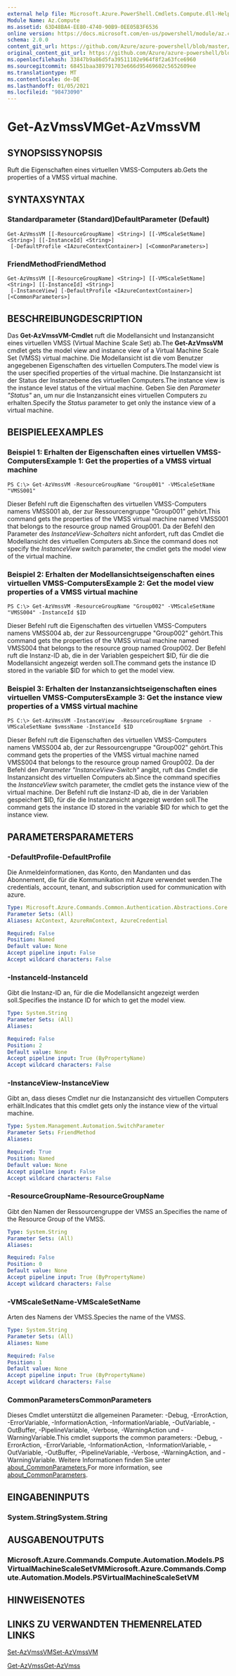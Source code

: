 ```yaml
---
external help file: Microsoft.Azure.PowerShell.Cmdlets.Compute.dll-Help.xml
Module Name: Az.Compute
ms.assetid: 63D48BA4-EE80-4740-90B9-0EE05B3F6536
online version: https://docs.microsoft.com/en-us/powershell/module/az.compute/get-azvmssvm
schema: 2.0.0
content_git_url: https://github.com/Azure/azure-powershell/blob/master/src/Compute/Compute/help/Get-AzVmssVM.md
original_content_git_url: https://github.com/Azure/azure-powershell/blob/master/src/Compute/Compute/help/Get-AzVmssVM.md
ms.openlocfilehash: 33847b9a86d5fa39511102e964f8f2a63fce6960
ms.sourcegitcommit: 68451baa389791703e666d95469602c5652609ee
ms.translationtype: MT
ms.contentlocale: de-DE
ms.lasthandoff: 01/05/2021
ms.locfileid: "98473090"
---
```

# <span data-ttu-id="c8459-101">Get-AzVmssVM</span><span class="sxs-lookup"><span data-stu-id="c8459-101">Get-AzVmssVM</span></span>

## <span data-ttu-id="c8459-102">SYNOPSIS</span><span class="sxs-lookup"><span data-stu-id="c8459-102">SYNOPSIS</span></span>
<span data-ttu-id="c8459-103">Ruft die Eigenschaften eines virtuellen VMSS-Computers ab.</span><span class="sxs-lookup"><span data-stu-id="c8459-103">Gets the properties of a VMSS virtual machine.</span></span>

## <span data-ttu-id="c8459-104">SYNTAX</span><span class="sxs-lookup"><span data-stu-id="c8459-104">SYNTAX</span></span>

### <span data-ttu-id="c8459-105">Standardparameter (Standard)</span><span class="sxs-lookup"><span data-stu-id="c8459-105">DefaultParameter (Default)</span></span>
```
Get-AzVmssVM [[-ResourceGroupName] <String>] [[-VMScaleSetName] <String>] [[-InstanceId] <String>]
 [-DefaultProfile <IAzureContextContainer>] [<CommonParameters>]
```

### <span data-ttu-id="c8459-106">FriendMethod</span><span class="sxs-lookup"><span data-stu-id="c8459-106">FriendMethod</span></span>
```
Get-AzVmssVM [[-ResourceGroupName] <String>] [[-VMScaleSetName] <String>] [[-InstanceId] <String>]
 [-InstanceView] [-DefaultProfile <IAzureContextContainer>] [<CommonParameters>]
```

## <span data-ttu-id="c8459-107">BESCHREIBUNG</span><span class="sxs-lookup"><span data-stu-id="c8459-107">DESCRIPTION</span></span>
<span data-ttu-id="c8459-108">Das **Get-AzVmssVM-Cmdlet** ruft die Modellansicht und Instanzansicht eines virtuellen VMSS (Virtual Machine Scale Set) ab.</span><span class="sxs-lookup"><span data-stu-id="c8459-108">The **Get-AzVmssVM** cmdlet gets the model view and instance view of a Virtual Machine Scale Set (VMSS) virtual machine.</span></span>
<span data-ttu-id="c8459-109">Die Modellansicht ist die vom Benutzer angegebenen Eigenschaften des virtuellen Computers.</span><span class="sxs-lookup"><span data-stu-id="c8459-109">The model view is the user specified properties of the virtual machine.</span></span>
<span data-ttu-id="c8459-110">Die Instanzansicht ist der Status der Instanzebene des virtuellen Computers.</span><span class="sxs-lookup"><span data-stu-id="c8459-110">The instance view is the instance level status of the virtual machine.</span></span>
<span data-ttu-id="c8459-111">Geben Sie den *Parameter "Status"* an, um nur die Instanzansicht eines virtuellen Computers zu erhalten.</span><span class="sxs-lookup"><span data-stu-id="c8459-111">Specify the *Status* parameter to get only the instance view of a virtual machine.</span></span>

## <span data-ttu-id="c8459-112">BEISPIELE</span><span class="sxs-lookup"><span data-stu-id="c8459-112">EXAMPLES</span></span>

### <span data-ttu-id="c8459-113">Beispiel 1: Erhalten der Eigenschaften eines virtuellen VMSS-Computers</span><span class="sxs-lookup"><span data-stu-id="c8459-113">Example 1: Get the properties of a VMSS virtual machine</span></span>
```
PS C:\> Get-AzVmssVM -ResourceGroupName "Group001" -VMScaleSetName "VMSS001"
```

<span data-ttu-id="c8459-114">Dieser Befehl ruft die Eigenschaften des virtuellen VMSS-Computers namens VMSS001 ab, der zur Ressourcengruppe "Group001" gehört.</span><span class="sxs-lookup"><span data-stu-id="c8459-114">This command gets the properties of the VMSS virtual machine named VMSS001 that belongs to the resource group named Group001.</span></span>
<span data-ttu-id="c8459-115">Da der Befehl den Parameter des *InstanceView-Schalters* nicht anfordert, ruft das Cmdlet die Modellansicht des virtuellen Computers ab.</span><span class="sxs-lookup"><span data-stu-id="c8459-115">Since the command does not specify the *InstanceView* switch parameter, the cmdlet gets the model view of the virtual machine.</span></span>

### <span data-ttu-id="c8459-116">Beispiel 2: Erhalten der Modellansichtseigenschaften eines virtuellen VMSS-Computers</span><span class="sxs-lookup"><span data-stu-id="c8459-116">Example 2: Get the model view properties of a VMSS virtual machine</span></span>
```
PS C:\> Get-AzVmssVM -ResourceGroupName "Group002" -VMScaleSetName "VMSS004" -InstanceId $ID
```

<span data-ttu-id="c8459-117">Dieser Befehl ruft die Eigenschaften des virtuellen VMSS-Computers namens VMSS004 ab, der zur Ressourcengruppe "Group002" gehört.</span><span class="sxs-lookup"><span data-stu-id="c8459-117">This command gets the properties of the VMSS virtual machine named VMSS004 that belongs to the resource group named Group002.</span></span>
<span data-ttu-id="c8459-118">Der Befehl ruft die Instanz-ID ab, die in der Variablen gespeichert $ID, für die die Modellansicht angezeigt werden soll.</span><span class="sxs-lookup"><span data-stu-id="c8459-118">The command gets the instance ID stored in the variable $ID for which to get the model view.</span></span>

### <span data-ttu-id="c8459-119">Beispiel 3: Erhalten der Instanzansichtseigenschaften eines virtuellen VMSS-Computers</span><span class="sxs-lookup"><span data-stu-id="c8459-119">Example 3: Get the instance view properties of a VMSS virtual machine</span></span>
```
PS C:\> Get-AzVmssVM -InstanceView  -ResourceGroupName $rgname  -VMScaleSetName $vmssName -InstanceId $ID
```

<span data-ttu-id="c8459-120">Dieser Befehl ruft die Eigenschaften des virtuellen VMSS-Computers namens VMSS004 ab, der zur Ressourcengruppe "Group002" gehört.</span><span class="sxs-lookup"><span data-stu-id="c8459-120">This command gets the properties of the VMSS virtual machine named VMSS004 that belongs to the resource group named Group002.</span></span>
<span data-ttu-id="c8459-121">Da der Befehl den *Parameter "InstanceView-Switch"* angibt, ruft das Cmdlet die Instanzansicht des virtuellen Computers ab.</span><span class="sxs-lookup"><span data-stu-id="c8459-121">Since the command specifies the *InstanceView* switch parameter, the cmdlet gets the instance view of the virtual machine.</span></span>
<span data-ttu-id="c8459-122">Der Befehl ruft die Instanz-ID ab, die in der Variablen gespeichert $ID, für die die Instanzansicht angezeigt werden soll.</span><span class="sxs-lookup"><span data-stu-id="c8459-122">The command gets the instance ID stored in the variable $ID for which to get the instance view.</span></span>

## <span data-ttu-id="c8459-123">PARAMETERS</span><span class="sxs-lookup"><span data-stu-id="c8459-123">PARAMETERS</span></span>

### <span data-ttu-id="c8459-124">-DefaultProfile</span><span class="sxs-lookup"><span data-stu-id="c8459-124">-DefaultProfile</span></span>
<span data-ttu-id="c8459-125">Die Anmeldeinformationen, das Konto, den Mandanten und das Abonnement, die für die Kommunikation mit Azure verwendet werden.</span><span class="sxs-lookup"><span data-stu-id="c8459-125">The credentials, account, tenant, and subscription used for communication with azure.</span></span>

```yaml
Type: Microsoft.Azure.Commands.Common.Authentication.Abstractions.Core.IAzureContextContainer
Parameter Sets: (All)
Aliases: AzContext, AzureRmContext, AzureCredential

Required: False
Position: Named
Default value: None
Accept pipeline input: False
Accept wildcard characters: False
```

### <span data-ttu-id="c8459-126">-InstanceId</span><span class="sxs-lookup"><span data-stu-id="c8459-126">-InstanceId</span></span>
<span data-ttu-id="c8459-127">Gibt die Instanz-ID an, für die die Modellansicht angezeigt werden soll.</span><span class="sxs-lookup"><span data-stu-id="c8459-127">Specifies the instance ID for which to get the model view.</span></span>

```yaml
Type: System.String
Parameter Sets: (All)
Aliases:

Required: False
Position: 2
Default value: None
Accept pipeline input: True (ByPropertyName)
Accept wildcard characters: False
```

### <span data-ttu-id="c8459-128">-InstanceView</span><span class="sxs-lookup"><span data-stu-id="c8459-128">-InstanceView</span></span>
<span data-ttu-id="c8459-129">Gibt an, dass dieses Cmdlet nur die Instanzansicht des virtuellen Computers erhält.</span><span class="sxs-lookup"><span data-stu-id="c8459-129">Indicates that this cmdlet gets only the instance view of the virtual machine.</span></span>

```yaml
Type: System.Management.Automation.SwitchParameter
Parameter Sets: FriendMethod
Aliases:

Required: True
Position: Named
Default value: None
Accept pipeline input: False
Accept wildcard characters: False
```

### <span data-ttu-id="c8459-130">-ResourceGroupName</span><span class="sxs-lookup"><span data-stu-id="c8459-130">-ResourceGroupName</span></span>
<span data-ttu-id="c8459-131">Gibt den Namen der Ressourcengruppe der VMSS an.</span><span class="sxs-lookup"><span data-stu-id="c8459-131">Specifies the name of the Resource Group of the VMSS.</span></span>

```yaml
Type: System.String
Parameter Sets: (All)
Aliases:

Required: False
Position: 0
Default value: None
Accept pipeline input: True (ByPropertyName)
Accept wildcard characters: False
```

### <span data-ttu-id="c8459-132">-VMScaleSetName</span><span class="sxs-lookup"><span data-stu-id="c8459-132">-VMScaleSetName</span></span>
<span data-ttu-id="c8459-133">Arten des Namens der VMSS.</span><span class="sxs-lookup"><span data-stu-id="c8459-133">Species the name of the VMSS.</span></span>

```yaml
Type: System.String
Parameter Sets: (All)
Aliases: Name

Required: False
Position: 1
Default value: None
Accept pipeline input: True (ByPropertyName)
Accept wildcard characters: False
```

### <span data-ttu-id="c8459-134">CommonParameters</span><span class="sxs-lookup"><span data-stu-id="c8459-134">CommonParameters</span></span>
<span data-ttu-id="c8459-135">Dieses Cmdlet unterstützt die allgemeinen Parameter: -Debug, -ErrorAction, -ErrorVariable, -InformationAction, -InformationVariable, -OutVariable, -OutBuffer, -PipelineVariable, -Verbose, -WarningAction und -WarningVariable.</span><span class="sxs-lookup"><span data-stu-id="c8459-135">This cmdlet supports the common parameters: -Debug, -ErrorAction, -ErrorVariable, -InformationAction, -InformationVariable, -OutVariable, -OutBuffer, -PipelineVariable, -Verbose, -WarningAction, and -WarningVariable.</span></span> <span data-ttu-id="c8459-136">Weitere Informationen finden Sie unter [about_CommonParameters.](http://go.microsoft.com/fwlink/?LinkID=113216)</span><span class="sxs-lookup"><span data-stu-id="c8459-136">For more information, see [about_CommonParameters](http://go.microsoft.com/fwlink/?LinkID=113216).</span></span>

## <span data-ttu-id="c8459-137">EINGABEN</span><span class="sxs-lookup"><span data-stu-id="c8459-137">INPUTS</span></span>

### <span data-ttu-id="c8459-138">System.String</span><span class="sxs-lookup"><span data-stu-id="c8459-138">System.String</span></span>

## <span data-ttu-id="c8459-139">AUSGABEN</span><span class="sxs-lookup"><span data-stu-id="c8459-139">OUTPUTS</span></span>

### <span data-ttu-id="c8459-140">Microsoft.Azure.Commands.Compute.Automation.Models.PSVirtualMachineScaleSetVM</span><span class="sxs-lookup"><span data-stu-id="c8459-140">Microsoft.Azure.Commands.Compute.Automation.Models.PSVirtualMachineScaleSetVM</span></span>

## <span data-ttu-id="c8459-141">HINWEISE</span><span class="sxs-lookup"><span data-stu-id="c8459-141">NOTES</span></span>

## <span data-ttu-id="c8459-142">LINKS ZU VERWANDTEN THEMEN</span><span class="sxs-lookup"><span data-stu-id="c8459-142">RELATED LINKS</span></span>

[<span data-ttu-id="c8459-143">Set-AzVmssVM</span><span class="sxs-lookup"><span data-stu-id="c8459-143">Set-AzVmssVM</span></span>](./Set-AzVmssVM.md)

[<span data-ttu-id="c8459-144">Get-AzVmss</span><span class="sxs-lookup"><span data-stu-id="c8459-144">Get-AzVmss</span></span>](./Get-AzVmss.md)


